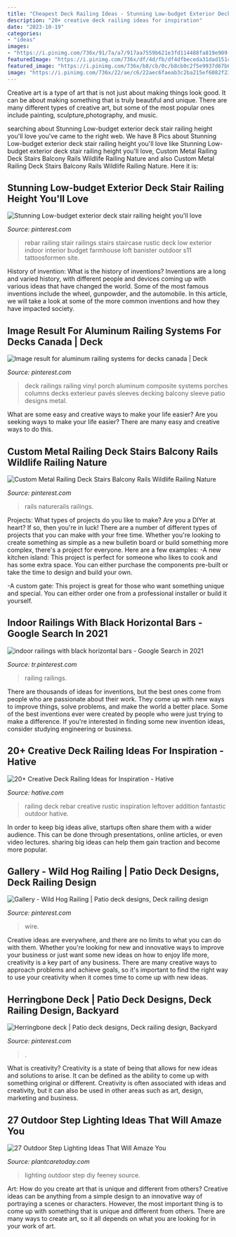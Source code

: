 ```yaml
---
title: "Cheapest Deck Railing Ideas - Stunning Low-budget Exterior Deck Stair Railing Height You&#039;ll Love"
description: "20+ creative deck railing ideas for inspiration"
date: "2023-10-19"
categories:
- "ideas"
images:
- "https://i.pinimg.com/736x/91/7a/a7/917aa7559b621e3fd114488fa819e909--vinyl-deck-railing-front-porch-railings.jpg"
featuredImage: "https://i.pinimg.com/736x/df/4d/fb/df4dfbeceda31dad151c969c5cffa560.jpg"
featured_image: "https://i.pinimg.com/736x/b8/cb/0c/b8cb0c2f5e9937d67b6c30b49bde9369.jpg"
image: "https://i.pinimg.com/736x/22/ae/c6/22aec6faeab3c2ba215ef6082f23413c.jpg"
---
```



Creative art is a type of art that is not just about making things look good. It can be about making something that is truly beautiful and unique. There are many different types of creative art, but some of the most popular ones include painting, sculpture,photography, and music.

	

		
searching about Stunning Low-budget exterior deck stair railing height you&#039;ll love you've came to the right web. We have 8 Pics about Stunning Low-budget exterior deck stair railing height you&#039;ll love like Stunning Low-budget exterior deck stair railing height you&#039;ll love, Custom Metal Railing Deck Stairs Balcony Rails Wildlife Railing Nature and also Custom Metal Railing Deck Stairs Balcony Rails Wildlife Railing Nature. Here it is:
		
    
## Stunning Low-budget Exterior Deck Stair Railing Height You&#039;ll Love

<img loading=lazy src="https://i.pinimg.com/736x/22/ae/c6/22aec6faeab3c2ba215ef6082f23413c.jpg" onerror="this.onerror=null;this.src='https://tse1.mm.bing.net/th?id=OIP.VRfesovG0A6LVLKEbQWknwHaNK&amp;pid=15.1';" alt="Stunning Low-budget exterior deck stair railing height you&#039;ll love">

_Source: pinterest.com_

>rebar railing stair railings stairs staircase rustic deck low exterior indoor interior budget farmhouse loft banister outdoor s11 tattoosformen site. 

	

History of invention: What is the history of inventions?
Inventions are a long and varied history, with different people and devices coming up with various ideas that have changed the world. Some of the most famous inventions include the wheel, gunpowder, and the automobile. In this article, we will take a look at some of the more common inventions and how they have impacted society.

    
## Image Result For Aluminum Railing Systems For Decks Canada | Deck

<img loading=lazy src="https://i.pinimg.com/736x/91/7a/a7/917aa7559b621e3fd114488fa819e909--vinyl-deck-railing-front-porch-railings.jpg" onerror="this.onerror=null;this.src='https://tse2.mm.bing.net/th?id=OIP.hYRW7mU8u8yEASUvQtgM7wHaLH&amp;pid=15.1';" alt="Image result for aluminum railing systems for decks canada | Deck">

_Source: pinterest.com_

>deck railings railing vinyl porch aluminum composite systems porches columns decks exterieur pavés sleeves decking balcony sleeve patio designs metal. 

	

What are some easy and creative ways to make your life easier?
Are you seeking ways to make your life easier? There are many easy and creative ways to do this.

    
## Custom Metal Railing Deck Stairs Balcony Rails Wildlife Railing Nature

<img loading=lazy src="https://i.pinimg.com/736x/32/4d/46/324d46de720b249bb8bf61df6693e5e6.jpg" onerror="this.onerror=null;this.src='https://tse2.mm.bing.net/th?id=OIP.KczSTW7rbKilN-pVvP4KeAHaFj&amp;pid=15.1';" alt="Custom Metal Railing Deck Stairs Balcony Rails Wildlife Railing Nature">

_Source: pinterest.com_

>rails naturerails railings. 

	

Projects: What types of projects do you like to make?
Are you a DIYer at heart? If so, then you're in luck! There are a number of different types of projects that you can make with your free time. Whether you're looking to create something as simple as a new bulletin board or build something more complex, there's a project for everyone. Here are a few examples: 
-A new kitchen island: This project is perfect for someone who likes to cook and has some extra space. You can either purchase the components pre-built or take the time to design and build your own. 

-A custom gate: This project is great for those who want something unique and special. You can either order one from a professional installer or build it yourself.

    
## Indoor Railings With Black Horizontal Bars - Google Search In 2021

<img loading=lazy src="https://i.pinimg.com/736x/df/4d/fb/df4dfbeceda31dad151c969c5cffa560.jpg" onerror="this.onerror=null;this.src='https://tse4.mm.bing.net/th?id=OIP.SUZ_fCjky6JkC2-XZqxrjgAAAA&amp;pid=15.1';" alt="indoor railings with black horizontal bars - Google Search in 2021">

_Source: tr.pinterest.com_

>railing railings. 

	

There are thousands of ideas for inventions, but the best ones come from people who are passionate about their work. They come up with new ways to improve things, solve problems, and make the world a better place. Some of the best inventions ever were created by people who were just trying to make a difference. If you're interested in finding some new invention ideas, consider studying engineering or business.

    
## 20+ Creative Deck Railing Ideas For Inspiration - Hative

<img loading=lazy src="https://hative.com/wp-content/uploads/2015/05/deck-railing-ideas/7-deck-railing-ideas.jpg" onerror="this.onerror=null;this.src='https://tse3.mm.bing.net/th?id=OIP.y6q8k39uZHXKcuwuAaVXzQHaLH&amp;pid=15.1';" alt="20+ Creative Deck Railing Ideas for Inspiration - Hative">

_Source: hative.com_

>railing deck rebar creative rustic inspiration leftover addition fantastic outdoor hative. 

	

In order to keep big ideas alive, startups often share them with a wider audience. This can be done through presentations, online articles, or even video lectures. sharing big ideas can help them gain traction and become more popular.

    
## Gallery - Wild Hog Railing | Patio Deck Designs, Deck Railing Design

<img loading=lazy src="https://i.pinimg.com/736x/20/49/15/2049155fc1ef16a1318c192965addb1e.jpg" onerror="this.onerror=null;this.src='https://tse2.mm.bing.net/th?id=OIP.hgCgrJEGFNFfN3d24gJHJgHaJ4&amp;pid=15.1';" alt="Gallery - Wild Hog Railing | Patio deck designs, Deck railing design">

_Source: pinterest.com_

>wire. 

	

Creative ideas are everywhere, and there are no limits to what you can do with them. Whether you're looking for new and innovative ways to improve your business or just want some new ideas on how to enjoy life more, creativity is a key part of any business. There are many creative ways to approach problems and achieve goals, so it's important to find the right way to use your creativity when it comes time to come up with new ideas.

    
## Herringbone Deck | Patio Deck Designs, Deck Railing Design, Backyard

<img loading=lazy src="https://i.pinimg.com/736x/b8/cb/0c/b8cb0c2f5e9937d67b6c30b49bde9369.jpg" onerror="this.onerror=null;this.src='https://tse3.mm.bing.net/th?id=OIP.q1xhqdV8lKAeHEk6hz7uMwHaEK&amp;pid=15.1';" alt="Herringbone deck | Patio deck designs, Deck railing design, Backyard">

_Source: pinterest.com_

>. 

	

What is creativity?
Creativity is a state of being that allows for new ideas and solutions to arise. It can be defined as the ability to come up with something original or different. Creativity is often associated with ideas and creativity, but it can also be used in other areas such as art, design, marketing and business.

    
## 27 Outdoor Step Lighting Ideas That Will Amaze You

<img loading=lazy src="http://plantcaretoday.com/wp-content/uploads/DR_Lighting9.jpg" onerror="this.onerror=null;this.src='https://tse1.mm.bing.net/th?id=OIP.OEn1LGOyygR6NOiJ7J3vdwHaJ4&amp;pid=15.1';" alt="27 Outdoor Step Lighting Ideas That Will Amaze You">

_Source: plantcaretoday.com_

>lighting outdoor step diy feeney source. 

	

Art: How do you create art that is unique and different from others?
Creative ideas can be anything from a simple design to an innovative way of portraying a scenes or characters. However, the most important thing is to come up with something that is unique and different from others. There are many ways to create art, so it all depends on what you are looking for in your work of art.

